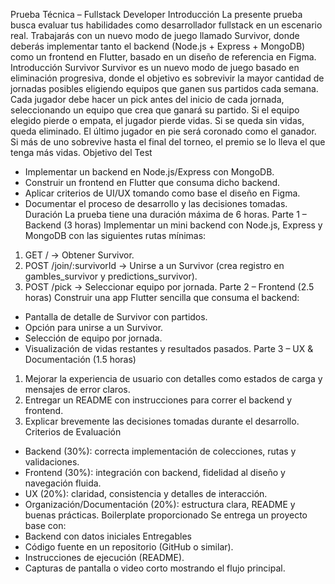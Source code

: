 Prueba Técnica – Fullstack Developer
Introducción
La presente prueba busca evaluar tus habilidades como desarrollador fullstack en un escenario real. Trabajarás con
un nuevo modo de juego llamado Survivor, donde deberás implementar tanto el backend (Node.js + Express +
MongoDB) como un frontend en Flutter, basado en un diseño de referencia en Figma.
Introducción Survivor
Survivor es un nuevo modo de juego basado en eliminación progresiva, donde el objetivo es sobrevivir la mayor
cantidad de jornadas posibles eligiendo equipos que ganen sus partidos cada semana.
Cada jugador debe hacer un pick antes del inicio de cada jornada, seleccionando un equipo que crea que ganará su
partido. Si el equipo elegido pierde o empata, el jugador pierde vidas. Si se queda sin vidas, queda eliminado.
El último jugador en pie será coronado como el ganador. Si más de uno sobrevive hasta el final del torneo, el premio
se lo lleva el que tenga más vidas.
Objetivo del Test
- Implementar un backend en Node.js/Express con MongoDB.
- Construir un frontend en Flutter que consuma dicho backend.
- Aplicar criterios de UI/UX tomando como base el diseño en Figma.
- Documentar el proceso de desarrollo y las decisiones tomadas.
Duración
La prueba tiene una duración máxima de 6 horas.
Parte 1 – Backend (3 horas)
Implementar un mini backend con Node.js, Express y MongoDB con las siguientes rutas mínimas:
1. GET / → Obtener Survivor.
2. POST /join/:survivorId → Unirse a un Survivor (crea registro en gambles_survivor y predictions_survivor).
3. POST /pick → Seleccionar equipo por jornada.
Parte 2 – Frontend (2.5 horas)
Construir una app Flutter sencilla que consuma el backend:
- Pantalla de detalle de Survivor con partidos.
- Opción para unirse a un Survivor.
- Selección de equipo por jornada.
- Visualización de vidas restantes y resultados pasados.
Parte 3 – UX & Documentación (1.5 horas)
1. Mejorar la experiencia de usuario con detalles como estados de carga y mensajes de error claros.
2. Entregar un README con instrucciones para correr el backend y frontend.
3. Explicar brevemente las decisiones tomadas durante el desarrollo.
Criterios de Evaluación
- Backend (30%): correcta implementación de colecciones, rutas y validaciones.
- Frontend (30%): integración con backend, fidelidad al diseño y navegación fluida.
- UX (20%): claridad, consistencia y detalles de interacción.
- Organización/Documentación (20%): estructura clara, README y buenas prácticas.
Boilerplate proporcionado
Se entrega un proyecto base con:
- Backend con datos iniciales
Entregables
- Código fuente en un repositorio (GitHub o similar).
- Instrucciones de ejecución (README).
- Capturas de pantalla o video corto mostrando el flujo principal.